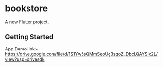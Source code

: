 # bookstore

A new Flutter project.

## Getting Started

App Demo link:-https://drive.google.com/file/d/1S1Yw5sQMmSeoUg3sqoZ_DbcLQAYSlx2L/view?usp=drivesdk
